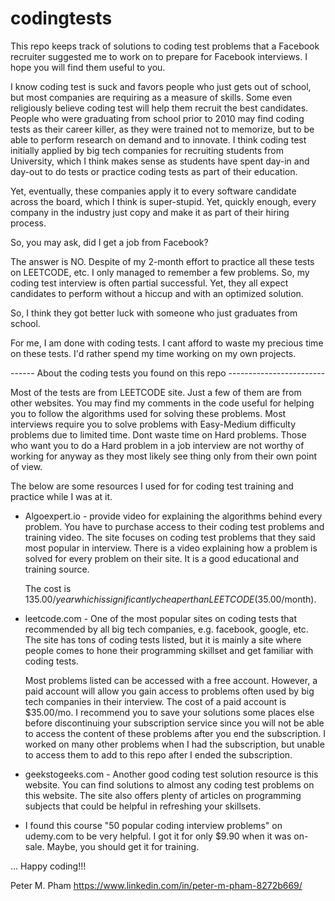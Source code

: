 # codingtests

This repo keeps track of solutions to coding test problems that a Facebook recruiter suggested
me to work on to prepare for Facebook interviews. I hope you will find them useful to you. 

I know coding test is suck and favors people who just gets out of school, but most companies are 
requiring as a measure of skills. Some even religiously believe coding test will help them recruit the 
best candidates. People who were graduating from school prior to 2010 may find coding tests as 
their career killer, as they were trained not to memorize, but to be able to perform research 
on demand and to innovate. I think coding test initially applied by big tech companies for 
recruiting students from University, which I think makes sense as students have spent day-in 
and day-out to do tests or practice coding tests as part of their education. 

Yet, eventually, these companies apply it to every software candidate across the board, which I think 
is super-stupid. Yet, quickly enough, every company in the industry just copy and make it as part
of their hiring process.

So, you may ask, did I get a job from Facebook? 

The answer is NO. Despite of my 2-month effort to practice all these tests on LEETCODE, etc. 
I only managed to remember a few problems. So, my coding test interview is often partial successful.
Yet, they all expect candidates to perform without a hiccup and with an optimized solution.

So, I think they got better luck with someone who just graduates from school.

For me, I am done with coding tests. I cant afford to waste my precious time on these tests. 
I'd rather spend my time working on my own projects.

------  About the coding tests you found on this repo ------------------------

Most of the tests are from LEETCODE site. Just a few of them are from other websites. You
may find my comments in the code useful for helping you to follow the algorithms used for
solving these problems. Most interviews require you to solve problems with Easy-Medium 
difficulty problems due to limited time. Dont waste time on Hard problems. Those who want
you to do a Hard problem in a job interview are not worthy of working for anyway as they 
most likely see thing only from their own point of view.

The below are some resources I used for for coding test training and practice while I was
at it.

- Algoexpert.io - provide video for explaining the algorithms behind every problem.
    You have to purchase access to their coding test problems and training video.
    The site focuses on coding test problems that they said most popular in interview.
    There is a video explaining how a problem is solved for every problem on their site.
    It is a good educational and training source. 

    The cost is $135.00/year which is significantly cheaper than LEETCODE ($35.00/month).

- leetcode.com - One of the most popular sites on coding tests that recommended by all big
    tech companies, e.g. facebook, google, etc.  The site has tons of coding tests listed,
    but it is mainly a site where people comes to hone their programming skillset and get
    familiar with coding tests.

    Most problems listed can be accessed with a free account. However, a paid account will
    allow you gain access to problems often used by big tech companies in their interview.
    The cost of a paid account is $35.00/mo. I recommend you to save your solutions some
    places else before discontinuing your subscription service since you will not be able 
    to access the content of these problems after you end the subscription. I worked on many 
    other problems when I had the subscription, but unable to access them to add to this repo 
    after I ended the subscription.

- geekstogeeks.com - Another good coding test solution resource is this website. You can find 
    solutions to almost any coding test problems on this website. The site also offers plenty 
    of articles on programming subjects that could be helpful in refreshing your skillsets.

- I found this course "50 popular coding interview problems" on udemy.com to be very helpful. 
  I got it for only $9.90 when it was on-sale. Maybe, you should get it for training.
  
... Happy coding!!!

Peter M. Pham
https://www.linkedin.com/in/peter-m-pham-8272b669/




  

 




 



  






 




